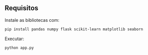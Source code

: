 ## Requisitos

Instale as bibliotecas com:

```bash
pip install pandas numpy flask scikit-learn matplotlib seaborn
```

Executar: 
```bash
python app.py
```

